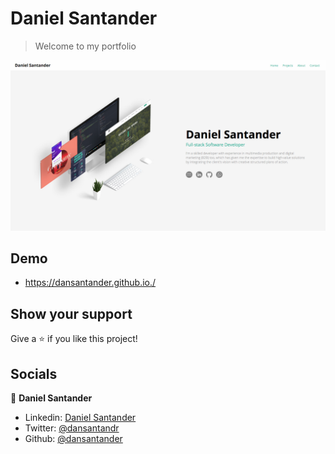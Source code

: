 # Daniel Santander
> Welcome to my portfolio

![screenshot](/img/preview.png)

## Demo

  - https://dansantander.github.io./

## Show your support

Give a ⭐️ if you like this project!

## Socials

👤 **Daniel Santander**

- Linkedin: [Daniel Santander](https://www.linkedin.com/in/daniel-santander)
- Twitter: [@dansantandr](https://twitter.com/dansantandr)
- Github: [@dansantander](https://github.com/dansantander)
